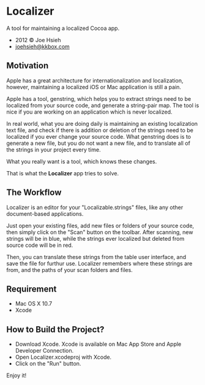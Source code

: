 # Localizer #

A tool for maintaining a localized Cocoa app.

* 2012 © Joe Hsieh
* <joehsieh@kkbox.com>

## Motivation ##

Apple has a great architecture for internationalization and
localization, however, maintaining a localized iOS or Mac application
is still a pain.

Apple has a tool, genstring, which helps you to extract strings need
to be localized from your source code, and generate a string-pair
map. The tool is nice if you are working on an application which is
never localized.

In real world, what you are doing daily is maintaining an existing
localization text file, and check if there is addition or deletion of
the strings need to be localized if you ever change your source
code. What genstring does is to generate a new file, but you do not
want a new file, and to translate all of the strings in your project
every time.

What you really want is a tool, which knows these changes.

That is what the **Localizer** app tries to solve.

## The Workflow ##

Localizer is an editor for your "Localizable.strings" files, like any
other document-based applications.

Just open your existing files, add new files or folders of your source
code, then simply click on the "Scan" button on the toolbar. After
scanning, new strings will be in blue, while the strings ever
localized but deleted from source code will be in red.

Then, you can translate these strings from the table user interface,
and save the file for furthur use. Localizer remembers where these
strings are from, and the paths of your scan folders and files.

## Requirement ##

* Mac OS X 10.7
* Xcode

## How to Build the Project? ##

* Download Xcode. Xcode is available on Mac App Store and Apple
  Developer Connection.
* Open Localizer.xcodeproj with Xcode.
* Click on the "Run" button.

Enjoy it!


